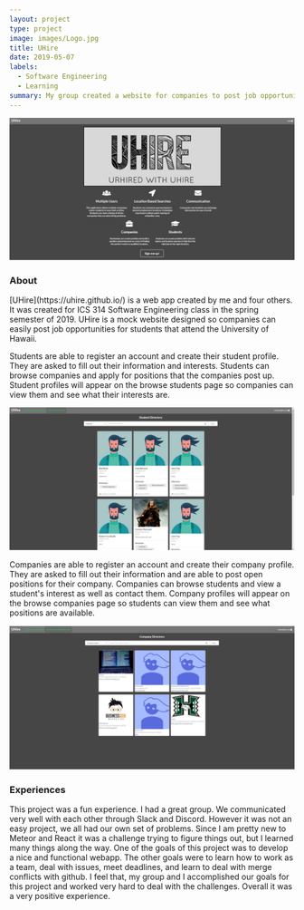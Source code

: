```yaml
---
layout: project
type: project
image: images/Logo.jpg
title: UHire
date: 2019-05-07
labels:
  - Software Engineering
  - Learning
summary: My group created a website for companies to post job opportunities.
---
```


<img class="ui image" src="../images/uhire-landing.jpg">

<h3>About</h3>
[UHire](https://uhire.github.io/) is a web app created by me and four others. It was created for ICS 314 Software Engineering class in the spring semester of 2019. UHire is a mock website designed so companies can easily post job opportunities for students that attend the University of Hawaii.

Students are able to register an account and create their student profile. They are asked to fill out their information and interests. Students can browse companies and apply for positions that the companies post up. Student profiles will appear on the browse students page so companies can view them and see what their interests are.

<img class="ui image" src="../images/uhire-browse-student.jpg">

Companies are able to register an account and create their company profile. They are asked to fill out their information and are able to post open positions for their company. Companies can browse students and view a student's interest as well as contact them. Company profiles will appear on the browse companies page so students can view them and see what positions are available.

<img class="ui image" src="../images/uhire-browse-company.jpg">

<h3>Experiences</h3>
This project was a fun experience. I had a great group. We communicated very well with each other through Slack and Discord. However it was not an easy project, we all had our own set of problems. Since I am pretty new to Meteor and React it was a challenge trying to figure things out, but I learned many things along the way. One of the goals of this project was to develop a nice and functional webapp. The other goals were to learn how to work as a team, deal with issues, meet deadlines, and learn to deal with merge conflicts with github. I feel that, my group and I accomplished our goals for this project and worked very hard to deal with the challenges. Overall it was a very positive experience.
